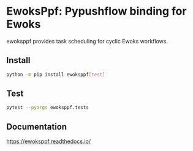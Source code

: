 # EwoksPpf: Pypushflow binding for Ewoks

ewoksppf provides task scheduling for cyclic Ewoks workflows.

## Install

```bash
python -m pip install ewoksppf[test]
```

## Test

```bash
pytest --pyargs ewoksppf.tests
```

## Documentation

https://ewoksppf.readthedocs.io/
